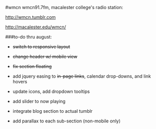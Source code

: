 #wmcn
wmcn91.7fm, macalester college's radio station:

http://wmcn.tumblr.com

http://macalester.edu/wmcn/

###to-do thru august:
* ~~switch to responsive layout~~

* ~~change header w/ mobile view~~

* ~~fix section floating~~

* add jquery easing to ~~in-page links~~, calendar drop-downs, and link hovers

* update icons, add dropdown tooltips

* add slider to now playing

* integrate blog section to actual tumblr

* add parallax to each sub-section (non-mobile only)

